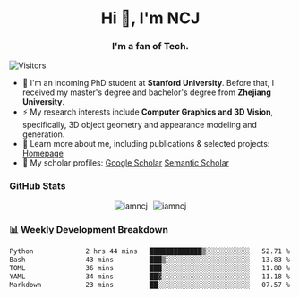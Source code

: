 <h1 align="center">Hi 👋, I'm NCJ</h1>
<h3 align="center">I'm a fan of Tech.</h3>

![Visitors](https://visitor-badge.laobi.icu/badge?page_id=iamNCJ)

- 🌱 I'm an incoming PhD student at **Stanford University**. Before that, I received my master's degree and bachelor's degree from **Zhejiang University**.
- ⚡ My research interests include **Computer Graphics and 3D Vision**, specifically, 3D object geometry and appearance modeling and generation.
- 🚀 Learn more about me, including publications & selected projects: [Homepage](https://www.chong-zeng.com)
- 📖 My scholar profiles: [Google Scholar](https://scholar.google.com/citations?user=4dID7zIAAAAJ) [Semantic Scholar](https://www.semanticscholar.org/author/Chong-Zeng/2223946708)

</p>

<h3 align="left">GitHub Stats</h3>

<div style="display: flex; gap: 10px; justify-content: center; align-items: center;">
  <img src="https://github-readme-stats.vercel.app/api?username=iamncj&show_icons=true&locale=en" alt="iamncj" />
  <img src="https://github-readme-streak-stats-omega-eight.vercel.app/?user=iamncj&card_width=467" alt="iamncj" />
</div>

<h3 align="left">📊 Weekly Development Breakdown</h3>

<!--START_SECTION:waka-->

```txt
Python             2 hrs 44 mins   █████████████▒░░░░░░░░░░░   52.71 %
Bash               43 mins         ███▒░░░░░░░░░░░░░░░░░░░░░   13.83 %
TOML               36 mins         ███░░░░░░░░░░░░░░░░░░░░░░   11.80 %
YAML               34 mins         ██▓░░░░░░░░░░░░░░░░░░░░░░   11.18 %
Markdown           23 mins         ██░░░░░░░░░░░░░░░░░░░░░░░   07.57 %
```

<!--END_SECTION:waka-->
